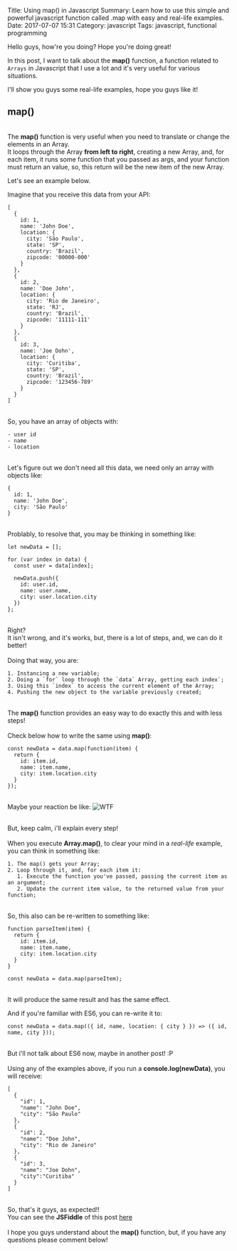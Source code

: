 Title: Using map() in Javascript
Summary: Learn how to use this simple and powerful javascript function called .map with easy and real-life examples.
Date: 2017-07-07 15:31
Category: javascript
Tags: javascript, functional programming

Hello guys, how're you doing?
Hope you're doing great!

In this post, I want to talk about the **map()** function, a function related to `Arrays` in Javascript that I use a lot and it's very useful for various situations.

I'll show you guys some real-life examples, hope you guys like it!

## map()
<br/>The **map()** function is very useful when you need to translate or change the elements in an Array.
<br/>It loops through the Array **from left to right**, creating a new Array, and, for each item, it runs some function that you passed as args, and your function must return an value, so, this return will be the new item of the new Array.

Let's see an example below.

Imagine that you receive this data from your API:
```
[
  {
    id: 1,
    name: 'John Doe',
    location: {
      city: 'São Paulo',
      state: 'SP',
      country: 'Brazil',
      zipcode: '00000-000'
    }
  },
  {
    id: 2,
    name: 'Doe John',
    location: {
      city: 'Rio de Janeiro',
      state: 'RJ',
      country: 'Brazil',
      zipcode: '11111-111'
    }
  },
  {
    id: 3,
    name: 'Joe Dohn',
    location: {
      city: 'Curitiba',
      state: 'SP',
      country: 'Brazil',
      zipcode: '123456-789'
    }
  }
]
```
<br/>So, you have an array of objects with:
```
- user id
- name
- location
```
<br/>Let's figure out we don't need all this data, we need only an array with objects like:
```
{
  id: 1,
  name: 'John Doe',
  city: 'São Paulo'
}
```
<br/>Problably, to resolve that, you may be thinking in something like:
```
let newData = [];

for (var index in data) {
  const user = data[index];
  
  newData.push({
    id: user.id,
    name: user.name,
    city: user.location.city
  })
};
```
<br/>Right?
<br/>It isn't wrong, and it's works, but, there is a lot of steps, and, we can do it better!
<br/><br/>Doing that way, you are:
```
1. Instancing a new variable;
2. Doing a `for` loop through the `data` Array, getting each index`;
3. Using this `index` to access the current element of the Array;
4. Pushing the new object to the variable previously created;
```
<br/>The **map()** function provides an easy way to do exactly this and with less steps!
<br/><br/>Check below how to write the same using **map()**:

```
const newData = data.map(function(item) {
  return {
    id: item.id,
    name: item.name,
    city: item.location.city
  }
});
```
<br/>Maybe your reaction be like:
![WTF]({filename}/images/wtf.gif)

<br/>But, keep calm, i'll explain every step!
<br/><br/>When you execute **Array.map()**, to clear your mind in a _real-life_ example, you can think in something like:
```
1. The map() gets your Array;
2. Loop through it, and, for each item it:
   1. Execute the function you've passed, passing the current item as an argument;
   2. Update the current item value, to the returned value from your function;
```
<br/>So, this also can be re-written to something like:

```
function parseItem(item) {
  return {
    id: item.id,
    name: item.name,
    city: item.location.city
  }
}

const newData = data.map(parseItem);
```
<br/>It will produce the same result and has the same effect.

And if you're familiar with ES6, you can re-write it to:
```
const newData = data.map(({ id, name, location: { city } }) => ({ id, name, city }));
```
<br/>But i'll not talk about ES6 now, maybe in another post! :P
<br/><br/>Using any of the examples above, if you run a **console.log(newData)**, you will receive:

```
[
  {
    "id": 1,
    "name": "John Doe",
    "city": "São Paulo"
  },
  {
    "id": 2,
    "name": "Doe John",
    "city": "Rio de Janeiro"
  },
  {
    "id": 3,
    "name": "Joe Dohn",
    "city":"Curitiba"
  }
]
```
<br/>So, that's it guys, as expected!!
<br/>You can see the **JSFiddle** of this post <a href="https://jsfiddle.net/guilhermetoti/bju032cw/" target="_blank">here</a>
<br/><br/>I hope you guys understand about the **map()** function, but, if you have any questions please comment below!
